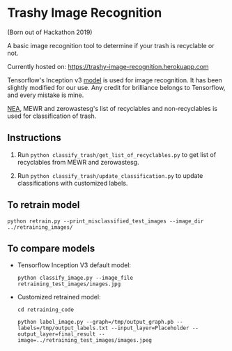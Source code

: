 # Trashy Image Recognition

(Born out of Hackathon 2019)

A basic image recognition tool to determine if your trash is recyclable or not.

Currently hosted on:
https://trashy-image-recognition.herokuapp.com

Tensorflow's Inception v3 [model](https://github.com/tensorflow/models)  is used for image recognition.
It has been slightly modified for our use. Any credit for brilliance belongs to Tensorflow, 
and every mistake is mine.

[NEA](https://www.nea.gov.sg/docs/default-source/our-services/waste-management/list-of-items-that-are-recyclable-and-not.pdf), 
MEWR and zerowastesg's list of recyclables and non-recyclables is used for 
classification of trash.

## Instructions
1. Run `python classify_trash/get_list_of_recyclables.py` to get list of recyclables from MEWR and zerowastesg.

2. Run `python classify_trash/update_classification.py` to update classifications with customized labels.

## To retrain model

```
python retrain.py --print_misclassified_test_images --image_dir ../retraining_images/ 
```

## To compare models

* Tensorflow Inception V3 default model:

    ```
    python classify_image.py --image_file retraining_test_images/images.jpg
    ```

* Customized retrained model:

    ```
    cd retraining_code
    
    python label_image.py --graph=/tmp/output_graph.pb --labels=/tmp/output_labels.txt --input_layer=Placeholder --output_layer=final_result --image=../retraining_test_images/images.jpeg
    ```
    
